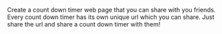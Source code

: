 Create a count down timer web page that you can share with you friends. Every count down timer has its own unique url which you can share. Just share the url and share a count down timer with them!
